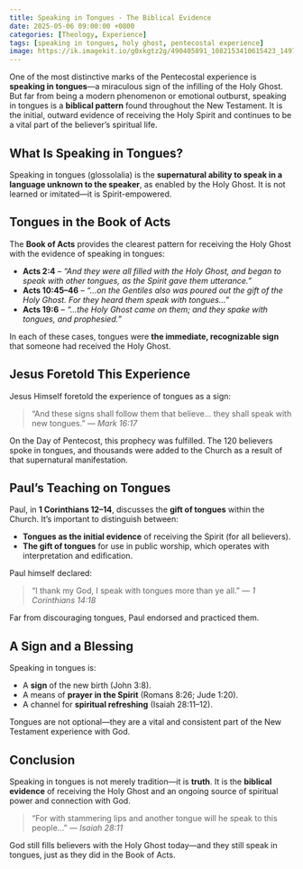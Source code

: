 ```yaml
---
title: Speaking in Tongues - The Biblical Evidence
date: 2025-05-06 09:00:00 +0800
categories: [Theology, Experience]
tags: [speaking in tongues, holy ghost, pentecostal experience]
image: https://ik.imagekit.io/g0xkgtz2g/490405891_1082153410615423_1497166315293781031_n.jpg?updatedAt=1746661584268
---
```


One of the most distinctive marks of the Pentecostal experience is **speaking in tongues**—a miraculous sign of the infilling of the Holy Ghost. But far from being a modern phenomenon or emotional outburst, speaking in tongues is a **biblical pattern** found throughout the New Testament. It is the initial, outward evidence of receiving the Holy Spirit and continues to be a vital part of the believer’s spiritual life.

## What Is Speaking in Tongues?

Speaking in tongues (glossolalia) is the **supernatural ability to speak in a language unknown to the speaker**, as enabled by the Holy Ghost. It is not learned or imitated—it is Spirit-empowered.

## Tongues in the Book of Acts

The **Book of Acts** provides the clearest pattern for receiving the Holy Ghost with the evidence of speaking in tongues:

- **Acts 2:4** – _“And they were all filled with the Holy Ghost, and began to speak with other tongues, as the Spirit gave them utterance.”_
- **Acts 10:45–46** – _“…on the Gentiles also was poured out the gift of the Holy Ghost. For they heard them speak with tongues…”_
- **Acts 19:6** – _“…the Holy Ghost came on them; and they spake with tongues, and prophesied.”_

In each of these cases, tongues were **the immediate, recognizable sign** that someone had received the Holy Ghost.

## Jesus Foretold This Experience

Jesus Himself foretold the experience of tongues as a sign:

> “And these signs shall follow them that believe… they shall speak with new tongues.” — _Mark 16:17_

On the Day of Pentecost, this prophecy was fulfilled. The 120 believers spoke in tongues, and thousands were added to the Church as a result of that supernatural manifestation.

## Paul’s Teaching on Tongues

Paul, in **1 Corinthians 12–14**, discusses the **gift of tongues** within the Church. It’s important to distinguish between:

- **Tongues as the initial evidence** of receiving the Spirit (for all believers).
- **The gift of tongues** for use in public worship, which operates with interpretation and edification.

Paul himself declared:

> “I thank my God, I speak with tongues more than ye all.” — _1 Corinthians 14:18_

Far from discouraging tongues, Paul endorsed and practiced them.

## A Sign and a Blessing

Speaking in tongues is:

- A **sign** of the new birth (John 3:8).
- A means of **prayer in the Spirit** (Romans 8:26; Jude 1:20).
- A channel for **spiritual refreshing** (Isaiah 28:11–12).

Tongues are not optional—they are a vital and consistent part of the New Testament experience with God.

## Conclusion

Speaking in tongues is not merely tradition—it is **truth**. It is the **biblical evidence** of receiving the Holy Ghost and an ongoing source of spiritual power and connection with God.

> “For with stammering lips and another tongue will he speak to this people…” — _Isaiah 28:11_

God still fills believers with the Holy Ghost today—and they still speak in tongues, just as they did in the Book of Acts.
